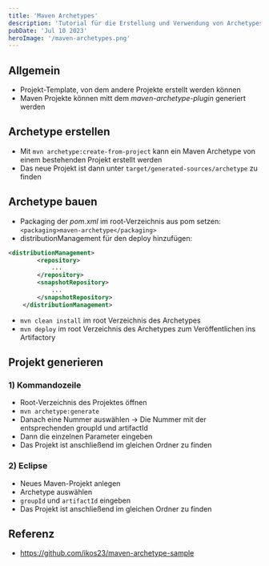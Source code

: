 ```yaml
---
title: 'Maven Archetypes'
description: 'Tutorial für die Erstellung und Verwendung von Archetypes in Maven'
pubDate: 'Jul 10 2023'
heroImage: '/maven-archetypes.png'
---
```


## Allgemein

- Projekt-Template, von dem andere Projekte erstellt werden können
- Maven Projekte können mitt dem *maven-archetype-plugin* generiert werden

## Archetype erstellen

- Mit `mvn archetype:create-from-project` kann ein Maven Archetype von einem bestehenden Projekt erstellt werden
- Das neue Projekt ist dann unter `target/generated-sources/archetype` zu finden

## Archetype bauen

- Packaging der *pom.xml* im root-Verzeichnis aus pom setzen: <br>
  `<packaging>maven-archetype</packaging>`
- distributionManagement für den deploy hinzufügen:

```xml
<distributionManagement>
        <repository>
            ...
        </repository>
        <snapshotRepository>
            ...
        </snapshotRepository>
    </distributionManagement>
```

- `mvn clean install` im root Verzeichnis des Archetypes
- `mvn deploy` im root Verzeichnis des Archetypes zum Veröffentlichen ins Artifactory

## Projekt generieren

### 1) Kommandozeile

- Root-Verzeichnis des Projektes öffnen
- `mvn archetype:generate`
- Danach eine Nummer auswählen → Die Nummer mit der entsprechenden groupId und artifactId
- Dann die einzelnen Parameter eingeben
- Das Projekt ist anschließend im gleichen Ordner zu finden

### 2) Eclipse

- Neues Maven-Projekt anlegen
- Archetype auswählen
- `groupId` und `artifactId` eingeben
- Das Projekt ist anschließend im gleichen Ordner zu finden


## Referenz
- https://github.com/ikos23/maven-archetype-sample
